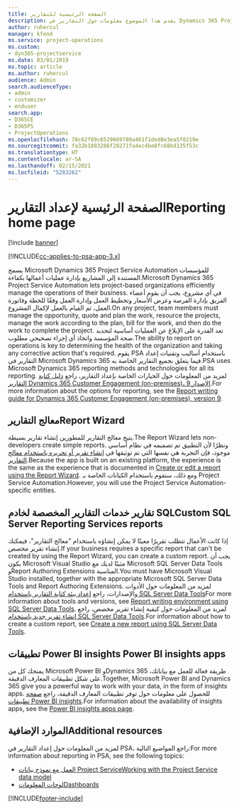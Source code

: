 ```yaml
---
title: الصفحة الرئيسية للتقارير
description: يقدم هذا الموضوع معلومات حول التقارير في Dynamics 365 Project Service Automation.
author: ruhercul
manager: kfend
ms.service: project-operations
ms.custom:
- dyn365-projectservice
ms.date: 03/01/2019
ms.topic: article
ms.author: ruhercul
audience: Admin
search.audienceType:
- admin
- customizer
- enduser
search.app:
- D365CE
- D365PS
- ProjectOperations
ms.openlocfilehash: 78c62f69c6529669789a461f1ded8e3ea5f8219e
ms.sourcegitcommit: fa32b1893286f20271fa4ec4be8fc68bd135f53c
ms.translationtype: HT
ms.contentlocale: ar-SA
ms.lasthandoff: 02/15/2021
ms.locfileid: "5283262"
---
```

# <a name="reporting-home-page"></a><span data-ttu-id="17943-103">الصفحة الرئيسية لإعداد التقارير</span><span class="sxs-lookup"><span data-stu-id="17943-103">Reporting home page</span></span>

[!include [banner](../includes/psa-now-project-operations.md)]

[!INCLUDE[cc-applies-to-psa-app-3.x](../includes/cc-applies-to-psa-app-3x.md)]

<span data-ttu-id="17943-104">يسمح Microsoft Dynamics 365 Project Service Automation للمؤسسات المستندة إلى المشاريع بإدارة عمليات أعمالها بكفاءة.</span><span class="sxs-lookup"><span data-stu-id="17943-104">Microsoft Dynamics 365 Project Service Automation lets project-based organizations efficiently manage the operations of their business.</span></span> <span data-ttu-id="17943-105">في أي مشروع، يجب أن يقوم أعضاء الفريق بإدارة الفرصة وعرض الأسعار وتخطيط العمل وإدارة العمل وفقًا للخطة وفاتورة العمل، ثم القيام بالعمل لإكمال المشروع.</span><span class="sxs-lookup"><span data-stu-id="17943-105">On any project, team members must manage the opportunity, quote and plan the work, resource the projects, manage the work according to the plan, bill for the work, and then do the work to complete the project.</span></span> <span data-ttu-id="17943-106">تعد القدرة على الإبلاغ عن العمليات أساسية لتحديد صحة المؤسسة واتخاذ أي إجراء تصحيحي مطلوب.</span><span class="sxs-lookup"><span data-stu-id="17943-106">The ability to report on operations is key to determining the health of the organization and taking any corrective action that's required.</span></span> <span data-ttu-id="17943-107">يقوم PSA باستخدام أساليب وتقنيات إعداد التقارير في Microsoft Dynamics 365 فيما يتعلق بجميع التقارير الخاصة به.</span><span class="sxs-lookup"><span data-stu-id="17943-107">PSA uses Microsoft Dynamics 365 reporting methods and technologies for all its reporting.</span></span> <span data-ttu-id="17943-108">لمزيد من المعلومات حول الخيارات الخاصة بإعداد التقارير، راجع [دليل كتابة التقارير Dynamics 365 Customer Engagement (on-premises)، الإصدار 9](https://docs.microsoft.com/dynamics365/customerengagement/on-premises/analytics/reporting-analytics-with-dynamics-365).</span><span class="sxs-lookup"><span data-stu-id="17943-108">For more information about the options for reporting, see the [Report writing guide for Dynamics 365 Customer Engagement (on-premises), version 9](https://docs.microsoft.com/dynamics365/customerengagement/on-premises/analytics/reporting-analytics-with-dynamics-365).</span></span>

## <a name="report-wizard"></a><span data-ttu-id="17943-109">معالج التقارير</span><span class="sxs-lookup"><span data-stu-id="17943-109">Report Wizard</span></span>

<span data-ttu-id="17943-110">يتيح معالج التقارير للمطورين إنشاء تقارير بسيطة.</span><span class="sxs-lookup"><span data-stu-id="17943-110">The Report Wizard lets non-developers create simple reports.</span></span> <span data-ttu-id="17943-111">ونظرًا لأن التطبيق تم تصميمه في نظام أساسي موجود، فإن التجربة هي نفسها التي تم توثيقها في [إنشاء تقرير أو تحريره باستخدام معالج التقارير](https://docs.microsoft.com/dynamics365/customerengagement/on-premises/basics/create-edit-copy-report-wizard).</span><span class="sxs-lookup"><span data-stu-id="17943-111">Because the app is built on an existing platform, the experience is the same as the experience that is documented in [Create or edit a report using the Report Wizard](https://docs.microsoft.com/dynamics365/customerengagement/on-premises/basics/create-edit-copy-report-wizard).</span></span> <span data-ttu-id="17943-112">ومع ذلك، ستقوم باستخدام الكيانات الخاصة بـ Project Service Automation.</span><span class="sxs-lookup"><span data-stu-id="17943-112">However, you will use the Project Service Automation-specific entities.</span></span>

## <a name="custom-sql-server-reporting-services-reports"></a><span data-ttu-id="17943-113">تقارير خدمات التقارير المخصصة لخادم SQL</span><span class="sxs-lookup"><span data-stu-id="17943-113">Custom SQL Server Reporting Services reports</span></span>

<span data-ttu-id="17943-114">إذا كانت الأعمال تتطلب تقريرًا معينًا لا يمكن إنشاؤه باستخدام "معالج التقارير"، فيمكنك إنشاء تقرير مخصص.</span><span class="sxs-lookup"><span data-stu-id="17943-114">If your business requires a specific report that can't be created by using the Report Wizard, you can create a custom report.</span></span> <span data-ttu-id="17943-115">يجب أن يكون Microsoft Visual Studio مثبتًا لديك مع Microsoft SQL Server Data Tools وReport Authoring Extensions المناسبة.</span><span class="sxs-lookup"><span data-stu-id="17943-115">You must have Microsoft Visual Studio installed, together with the appropriate Microsoft SQL Server Data Tools and Report Authoring Extensions.</span></span> <span data-ttu-id="17943-116">لمزيد من المعلومات حول الأدوات والإصدارات، راجع [إعداد بيئة كتابة التقارير باستخدام SQL Server Data Tools](https://docs.microsoft.com/dynamics365/customerengagement/on-premises/analytics/report-writing-environment-using-sql-server-data-tools)</span><span class="sxs-lookup"><span data-stu-id="17943-116">For more information about tools and versions, see [Report writing environment using SQL Server Data Tools](https://docs.microsoft.com/dynamics365/customerengagement/on-premises/analytics/report-writing-environment-using-sql-server-data-tools).</span></span> <span data-ttu-id="17943-117">لمزيد من المعلومات حول كيفية إنشاء تقرير مخصص، راجع [إنشاء تقرير جديد باستخدام SQL Server Data Tools](https://docs.microsoft.com/dynamics365/customerengagement/on-premises/analytics/create-a-new-report-using-sql-server-data-tools).</span><span class="sxs-lookup"><span data-stu-id="17943-117">For information about how to create a custom report, see [Create a new report using SQL Server Data Tools](https://docs.microsoft.com/dynamics365/customerengagement/on-premises/analytics/create-a-new-report-using-sql-server-data-tools).</span></span>

## <a name="power-bi-insights-apps"></a><span data-ttu-id="17943-118">تطبيقات Power BI insights </span><span class="sxs-lookup"><span data-stu-id="17943-118">Power BI insights apps</span></span>

<span data-ttu-id="17943-119">يمنحك كل من Microsoft Power BI وDynamics 365 طريقة فعالة للعمل مع بياناتك، على شكل تطبيقات المعارف الدقيقة.</span><span class="sxs-lookup"><span data-stu-id="17943-119">Together, Microsoft Power BI and Dynamics 365 give you a powerful way to work with your data, in the form of insights apps.</span></span> <span data-ttu-id="17943-120">للحصول على معلومات حول توفر تطبيقات المعارف الدقيقة، راجع [صفحة تطبيقات Power BI insights](https://powerbi.microsoft.com/power-bi-insights-apps/).</span><span class="sxs-lookup"><span data-stu-id="17943-120">For information about the availability of insights apps, see the [Power BI insights apps page](https://powerbi.microsoft.com/power-bi-insights-apps/).</span></span>


## <a name="additional-resources"></a><span data-ttu-id="17943-121">الموارد الإضافية</span><span class="sxs-lookup"><span data-stu-id="17943-121">Additional resources</span></span>
<span data-ttu-id="17943-122">لمزيد من المعلومات حول إعداد التقارير في PSA، راجع المواضيع التالية:</span><span class="sxs-lookup"><span data-stu-id="17943-122">For more information about reporting in PSA, see the following topics:</span></span>

- [<span data-ttu-id="17943-123">العمل مع نموذج بيانات Project Service</span><span class="sxs-lookup"><span data-stu-id="17943-123">Working with the Project Service data model</span></span>](reports-working-project-service-data-model.md)
- [<span data-ttu-id="17943-124">لوحات المعلومات</span><span class="sxs-lookup"><span data-stu-id="17943-124">Dashboards</span></span>](reports-dashboards.md)



[!INCLUDE[footer-include](../includes/footer-banner.md)]